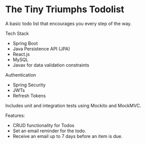# The Tiny Triumphs Todolist

A basic todo list that encourages you every step of the way.

Tech Stack

- Spring Boot
- Java Persistence API (JPA)
- React.js
- MySQL
- Javax for data validation constraints

Authentication

- Spring Security
- JWTs
- Refresh Tokens

Includes unit and integration tests using Mockito and MockMVC.

Features:

- CRUD functionality for Todos
- Set an email reminder for the todo.
- Receive an email up to 7 days before an item is due.
